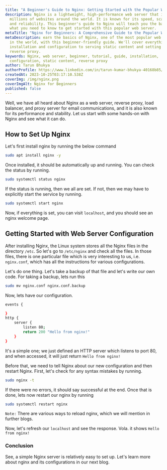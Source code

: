 ```yaml
---
title: "A Beginner's Guide to Nginx: Getting Started with the Popular Web Server."
description: Nginx is a lightweight, high-performance web server that is used by
  millions of websites around the world. It is known for its speed, scalability,
  and reliability. This beginner's guide to Nginx will teach you the basics of
  what you need to know to get started with this popular web server.
metaTitle: "Nginx for Beginners: A Comprehensive Guide to the Popular Web Server"
metaDescription: earn the basics of Nginx, one of the most popular web servers
  in the world, with this beginner-friendly guide. We'll cover everything from
  installation and configuration to serving static content and setting up a
  reverse proxy.
keywords: Nginx, web server, beginner, tutorial, guide, installation,
  configuration, static content, reverse proxy
author: Tarun Bhukya
authorProfile: https://www.linkedin.com/in/tarun-kumar-bhukya-40168b85/
createdAt: 2023-10-25T03:17:10.538Z
coverImg: /img/nginx.png
coverImgAlt: Nginx for Beginners
published: false
---
```

Well, we have all heard about Nginx as a web server, reverse proxy, load balancer, and proxy server for email communications, and it is also known for its performance and stability. Let us start with some hands-on with Nginx and see what it can do.

## How to Set Up Nginx
Let's first install nginx by running the below command

```bash
sudo apt install nginx -y
```

Once installed, it should be automatically up and running. You can check the status by running.

```bash
sudo systemctl status nginx
```

If the status is running, then we all are set. If not, then we may have to explicitly start the service by running.

```bash
sudo systemctl start nginx
```

Now, if everything is set, you can visit `localhost`, and you should see an nginx welcome page.

## Getting Started with Web Server Configuration
After installing Nginx, the Linux system stores all the Nginx files in the directory `/etc`. So let's go to `/etc/nginx` and check all the files. In those files, there is one particular file which is very interesting to us, i.e. `nginx.conf`, which has all the instructions for various configurations.

Let's do one thing. Let's take a backup of that file and let's write our own code.
For taking a backup, lets run this
```bash
sudo mv nginx.conf nginx.conf.backup
```

Now, lets have our configuration.
```bash
events {

}
http {
    server {
        listen 80;
        return 200 "Hello from nginx!"
    }
}
```
It's a simple one; we just defined an HTTP server which listens to port 80, and when accessed, it will just return `Hello from nginx!`

Before that, we need to tell Nginx about our new configuration and then restart Nginx. First, let's check for any syntax mistakes by running.

```bash
sudo nginx -t
```
If there were no errors, it should say successful at the end. Once that is done, lets now restart our nginx by running
```bash
sudo systemctl restart nginx
```
`Note:` There are various ways to reload nginx, which we will mention in further blogs.

Now, let's refresh our `localhost` and see the response. Vola. it shows `Hello from nginx!`

### Conclusion
See, a simple Nginx server is relatively easy to set up. Let's learn more about nginx and its configurations in our next blog. 